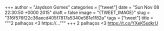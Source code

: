 
+++
author = "Jaydson Gomes"
categories = ["tweet"]
date = "Sun Nov 08 22:30:50 +0000 2015"
draft = false
image = "{TWEET_IMAGE}"
slug = "316f576f22c36aecd405f7817a5340e581e1f82a"
tags = ["tweet"]
title = """2 palhaços &lt;3 https://..."""
+++
2 palhaços &lt;3 https://t.co/YXeK5sdkrU
